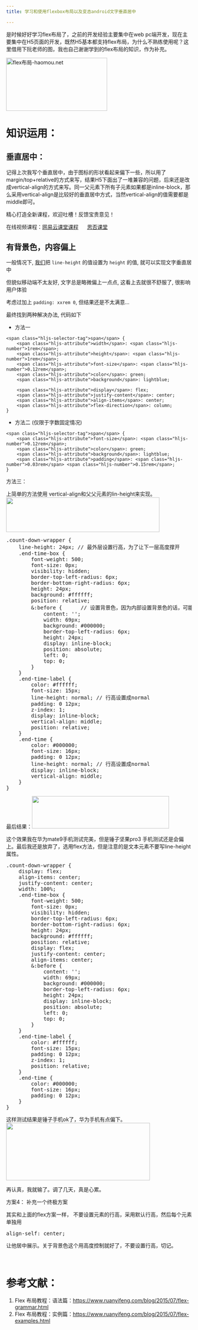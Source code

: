 ```yaml
---
title: 学习和使用flexbox布局以及变态android文字垂直居中

---
```

是时候好好学习flex布局了，之前的开发经验主要集中在web pc端开发，现在主要集中在H5页面的开发，既然H5基本都支持flex布局，为什么不熟练使用呢？这里借用下阮老师的图，我也自己谢谢学到的flex布局的知识，作为补充。

<img loading="lazy" class="aligncenter" src="//fed123.oss-ap-southeast-2.aliyuncs.com/wp-content/uploads/2017/09/bg2015071002.png" alt="flex布局-haomou.net" width="274" height="144" />

# 知识运用：

## 垂直居中：

记得上次我写个垂直居中，由于图标的形状看起来偏下一些，所以用了margin/top+relative的方式来写，结果H5下面出了一堆兼容的问题，后来还是改成vertical-align的方式来写。同一父元素下所有子元素如果都是inline-block，那么采用vertical-align是比较好的垂直居中方式，当然vertical-align的值需要都是middle即可。

精心打造全新课程，欢迎吐槽！反馈宝贵意见！

在线视频课程：<a href="https://study.163.com/course/courseMain.htm?share=2&shareId=400000000351011&courseId=1209400904&_trace_c_p_k2_=d5106aa1758748cea6e733c4b1f29bbe" target="_blank" rel="noopener noreferrer">网易云课堂课程</a>      <a href="https://segmentfault.com/ls/1650000019681091" target="_blank" rel="noopener noreferrer">思否课堂</a>

## 有背景色，内容偏上

一般情况下, [我们](https://www.w3cdoc.com)把 `line-height` 的值设置为 `height` 的值, 就可以实现文字垂直居中

但貌似移动端不太友好, 文字总是略微偏上一点点, 这看上去就很不舒服了, 很影响用户体验

考虑过加上 `padding: xxrem 0`, 但结果还是不太满意&#8230;

最终找到两种解决办法, 代码如下

* 方法一

<pre><code class="hljs css">&lt;span class="hljs-selector-tag">span&lt;/span> {
    &lt;span class="hljs-attribute">width&lt;/span>: &lt;span class="hljs-number">1rem&lt;/span>;
    &lt;span class="hljs-attribute">height&lt;/span>: &lt;span class="hljs-number">1rem&lt;/span>;
    &lt;span class="hljs-attribute">font-size&lt;/span>: &lt;span class="hljs-number">0.12rem&lt;/span>;
    &lt;span class="hljs-attribute">color&lt;/span>: green;
    &lt;span class="hljs-attribute">background&lt;/span>: lightblue;

    &lt;span class="hljs-attribute">display&lt;/span>: flex;
    &lt;span class="hljs-attribute">justify-content&lt;/span>: center;
    &lt;span class="hljs-attribute">align-items&lt;/span>: center;
    &lt;span class="hljs-attribute">flex-direction&lt;/span>: column;
}</code></pre>

* 方法二 (仅限于字数固定情况)

<pre><code class="hljs css">&lt;span class="hljs-selector-tag">span&lt;/span> {
    &lt;span class="hljs-attribute">font-size&lt;/span>: &lt;span class="hljs-number">0.12rem&lt;/span>;
    &lt;span class="hljs-attribute">color&lt;/span>: green;
    &lt;span class="hljs-attribute">background&lt;/span>: lightblue;
    &lt;span class="hljs-attribute">padding&lt;/span>: &lt;span class="hljs-number">0.03rem&lt;/span> &lt;span class="hljs-number">0.15rem&lt;/span>;
}</code></pre>

方法三：

上简单的方法使用 vertical-align和父父元素的lin-height来实现。<img loading="lazy" width="416" height="94" class="alignnone size-full wp-image-4428 shadow" src="https://haomou.oss-cn-beijing.aliyuncs.com/upload/2019/06/img_5cf3e6735d563.png" data-src="https://haomou.oss-cn-beijing.aliyuncs.com/upload/2019/06/img_5cf3e6735d563.png?x-oss-process=image/format,webp" alt="" srcset="https://haomou.oss-cn-beijing.aliyuncs.com/upload/2019/06/img_5cf3e6735d563.png?x-oss-process=image/format,webp 416w, https://haomou.oss-cn-beijing.aliyuncs.com/upload/2019/06/img_5cf3e6735d563.png?x-oss-process=image/quality,q_50/resize,m_fill,w_300,h_68/format,webp 300w" sizes="(max-width: 416px) 100vw, 416px" />

<pre class="EnlighterJSRAW" data-enlighter-language="null">.count-down-wrapper {
    line-height: 24px; // 最外层设置行高，为了让下一层高度撑开
    .end-time-box {
        font-weight: 500;
        font-size: 0px;
        visibility: hidden;
        border-top-left-radius: 6px;
        border-bottom-right-radius: 6px;
        height: 24px;
        background: #ffffff;
        position: relative;
        &:before {      // 设置背景色，因为内部设置背景色的话，可能对不齐
            content: '';
            width: 69px;
            background: #000000;
            border-top-left-radius: 6px;
            height: 24px;
            display: inline-block;
            position: absolute;
            left: 0;
            top: 0;
        }
    }
    .end-time-label {
        color: #ffffff;
        font-size: 15px;
        line-height: normal; // 行高设置成normal
        padding: 0 12px;
        z-index: 1;
        display: inline-block;
        vertical-align: middle;
        position: relative;
    }
    .end-time {
        color: #000000;
        font-size: 16px;
        padding: 0 12px;
        line-height: normal; // 行高设置成normal
        display: inline-block;
        vertical-align: middle;
    }
}</pre>

最后结果：<img loading="lazy" width="372" height="88" class="alignnone size-full wp-image-4429 shadow" src="https://haomou.oss-cn-beijing.aliyuncs.com/upload/2019/06/img_5cf3e77e34d14.png" data-src="https://haomou.oss-cn-beijing.aliyuncs.com/upload/2019/06/img_5cf3e77e34d14.png?x-oss-process=image/format,webp" alt="" srcset="https://haomou.oss-cn-beijing.aliyuncs.com/upload/2019/06/img_5cf3e77e34d14.png?x-oss-process=image/format,webp 372w, https://haomou.oss-cn-beijing.aliyuncs.com/upload/2019/06/img_5cf3e77e34d14.png?x-oss-process=image/quality,q_50/resize,m_fill,w_300,h_71/format,webp 300w" sizes="(max-width: 372px) 100vw, 372px" />

这个效果我在华为mate9手机测试完美，但是锤子坚果pro3 手机测试还是会偏上。最后我还是放弃了，选用flex方法，但是注意的是文本元素不要写line-height属性。

<pre class="EnlighterJSRAW" data-enlighter-language="null">.count-down-wrapper {
    display: flex;
    align-items: center;
    justify-content: center;
    width: 100%;
    .end-time-box {
        font-weight: 500;
        font-size: 0px;
        visibility: hidden;
        border-top-left-radius: 6px;
        border-bottom-right-radius: 6px;
        height: 24px;
        background: #ffffff;
        position: relative;
        display: flex;
        justify-content: center;
        align-items: center;
        &:before {
            content: '';
            width: 69px;
            background: #000000;
            border-top-left-radius: 6px;
            height: 24px;
            display: inline-block;
            position: absolute;
            left: 0;
            top: 0;
        }
    }
    .end-time-label {
        color: #ffffff;
        font-size: 15px;
        padding: 0 12px;
        z-index: 1;
        position: relative;
    }
    .end-time {
        color: #000000;
        font-size: 16px;
        padding: 0 12px;
    }
}</pre>

这样测试结果是锤子手机ok了，华为手机有点偏下。<img loading="lazy" width="390" height="156" class="alignnone size-full wp-image-4430 shadow" src="https://haomou.oss-cn-beijing.aliyuncs.com/upload/2019/06/img_5cf50249954c1.png" data-src="https://haomou.oss-cn-beijing.aliyuncs.com/upload/2019/06/img_5cf50249954c1.png?x-oss-process=image/format,webp" alt="" srcset="https://haomou.oss-cn-beijing.aliyuncs.com/upload/2019/06/img_5cf50249954c1.png?x-oss-process=image/format,webp 390w, https://haomou.oss-cn-beijing.aliyuncs.com/upload/2019/06/img_5cf50249954c1.png?x-oss-process=image/quality,q_50/resize,m_fill,w_300,h_120/format,webp 300w" sizes="(max-width: 390px) 100vw, 390px" />

再认真，我就输了。调了几天，真是心累。

方案4： 补充一个终极方案

其实和上面的flex方案一样， 不要设置元素的行高，采用默认行高，然后每个元素单独用

<pre class="EnlighterJSRAW" data-enlighter-language="null">align-self: center;</pre>

让他居中展示。关于背景色这个用高度控制就好了，不要设置行高，切记。

&nbsp;

# 参考文献：

  1. Flex 布局教程：语法篇：<https://www.ruanyifeng.com/blog/2015/07/flex-grammar.html>
  2. 
      Flex 布局教程：实例篇：<a href="https://www.ruanyifeng.com/blog/2015/07/flex-examples.html">https://www.ruanyifeng.com/blog/2015/07/flex-examples.html</a>

    
